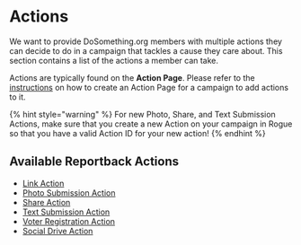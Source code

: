 # Actions

We want to provide DoSomething.org members with multiple actions they can decide to do in a campaign that tackles a cause they care about. This section contains a list of the actions a member can take.

Actions are typically found on the **Action Page**. Please refer to the [instructions](../pages/page-creation.md) on how to create an Action Page for a campaign to add actions to it.

{% hint style="warning" %}
For new Photo, Share, and Text Submission Actions, make sure that you create a new Action on your campaign in Rogue so that you have a valid Action ID for your new action!
{% endhint %}

## Available Reportback Actions

- [Link Action](link-action.md)
- [Photo Submission Action](photo-submission-action.md)
- [Share Action](share-action.md)
- [Text Submission Action](text-submission-action.md)
- [Voter Registration Action](voter-registration-action.md)
- [Social Drive Action](social-drive-action.md)
